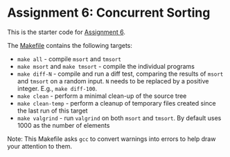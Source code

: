 # Assignment 6: Concurrent Sorting

This is the starter code for [Assignment 6](https://khoury-cs3650.github.io/a06.html).

The [Makefile](Makefile) contains the following targets:

- `make all` - compile `msort` and `tmsort`
- `make msort` and `make tmsort` - compile the individual programs
- `make diff-N` - compile and run a diff test, comparing the results of `msort` and `tmsort` on a random input. `N` needs to be replaced by a positive integer. E.g., `make diff-100`.
- `make clean` - perform a minimal clean-up of the source tree
- `make clean-temp` - perform a cleanup of temporary files created since the last run of this target
- `make valgrind` - run `valgrind` on both `msort` and `tmsort`. By default uses 1000 as the number of elements

Note: This Makefile asks `gcc` to convert warnings into errors to help draw your attention to them.
